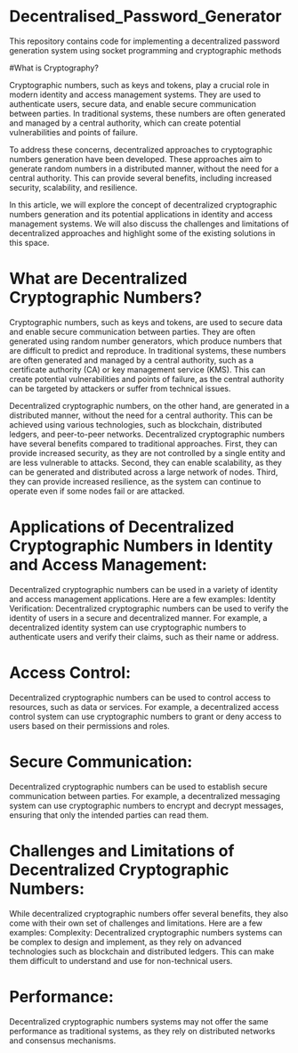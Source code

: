 # Decentralised_Password_Generator
This repository contains code for implementing a decentralized password generation system using socket programming and cryptographic methods

#What is Cryptography?

Cryptographic numbers, such as keys and tokens, play a crucial role in modern identity and access management systems. They are used to authenticate users, secure data, and enable secure communication between parties. In traditional systems, these numbers are often generated and managed by a central authority, which can create potential vulnerabilities and points of failure.

To address these concerns, decentralized approaches to cryptographic numbers generation have been developed. These approaches aim to generate random numbers in a distributed manner, without the need for a central authority. This can provide several benefits, including increased security, scalability, and resilience.

In this article, we will explore the concept of decentralized cryptographic numbers generation and its potential applications in identity and access management systems. We will also discuss the challenges and limitations of decentralized approaches and highlight some of the existing solutions in this space.

# What are Decentralized Cryptographic Numbers?
Cryptographic numbers, such as keys and tokens, are used to secure data and enable secure communication between parties. They are often generated using random number generators, which produce numbers that are difficult to predict and reproduce.
In traditional systems, these numbers are often generated and managed by a central authority, such as a certificate authority (CA) or key management service (KMS). This can create potential vulnerabilities and points of failure, as the central authority can be targeted by attackers or suffer from technical issues.

Decentralized cryptographic numbers, on the other hand, are generated in a distributed manner, without the need for a central authority. This can be achieved using various technologies, such as blockchain, distributed ledgers, and peer-to-peer networks.
Decentralized cryptographic numbers have several benefits compared to traditional approaches. First, they can provide increased security, as they are not controlled by a single entity and are less vulnerable to attacks. Second, they can enable scalability, as they can be generated and distributed across a large network of nodes. Third, they can provide increased resilience, as the system can continue to operate even if some nodes fail or are attacked.


# Applications of Decentralized Cryptographic Numbers in Identity and Access Management:
Decentralized cryptographic numbers can be used in a variety of identity and access management applications. Here are a few examples:
Identity Verification: Decentralized cryptographic numbers can be used to verify the identity of users in a secure and decentralized manner. For example, a decentralized identity system can use cryptographic numbers to authenticate users and verify their claims, such as their name or address.

# Access Control: 
Decentralized cryptographic numbers can be used to control access to resources, such as data or services. For example, a decentralized access control system can use cryptographic numbers to grant or deny access to users based on their permissions and roles.

# Secure Communication: 
Decentralized cryptographic numbers can be used to establish secure communication between parties. For example, a decentralized messaging system can use cryptographic numbers to encrypt and decrypt messages, ensuring that only the intended parties can read them.

# Challenges and Limitations of Decentralized Cryptographic Numbers:
While decentralized cryptographic numbers offer several benefits, they also come with their own set of challenges and limitations. Here are a few examples:
Complexity: Decentralized cryptographic numbers systems can be complex to design and implement, as they rely on advanced technologies such as blockchain and distributed ledgers. This can make them difficult to understand and use for non-technical users.

# Performance: 
Decentralized cryptographic numbers systems may not offer the same performance as traditional systems, as they rely on distributed networks and consensus mechanisms.



